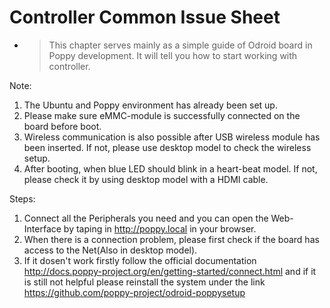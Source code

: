 # Controller Common Issue Sheet
+ >This chapter serves mainly as a simple guide of Odroid board in Poppy development.
It will tell you how to start working with controller.

Note:
1.	The Ubuntu and Poppy environment has already been set up.
2.	Please make sure eMMC-module is successfully connected on the board before boot.
3.	Wireless communication is also possible after USB wireless module has been inserted. If not, please use desktop model to check the wireless setup.
4.	After booting, when blue LED should blink in a heart-beat model. If not, please check it by using desktop model with a HDMI cable. 

Steps:
1.	Connect all the Peripherals you need and you can open the Web-Interface by taping in http://poppy.local in your browser.
2. When there is a connection problem, please first check if the board has access to the Net(Also in desktop model).
3. If it dosen't work firstly follow the official documentation http://docs.poppy-project.org/en/getting-started/connect.html and if it is still not helpful please reinstall the system under the link https://github.com/poppy-project/odroid-poppysetup
